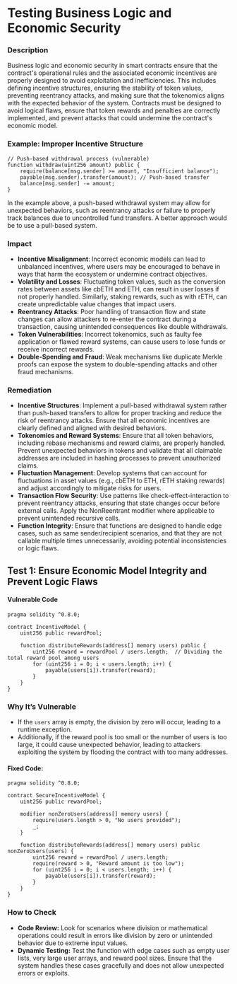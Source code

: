 # Testing Business Logic and Economic Security

### **Description**

Business logic and economic security in smart contracts ensure that the contract's operational rules and the associated economic incentives are properly designed to avoid exploitation and inefficiencies. This includes defining incentive structures, ensuring the stability of token values, preventing reentrancy attacks, and making sure that the tokenomics aligns with the expected behavior of the system. Contracts must be designed to avoid logical flaws, ensure that token rewards and penalties are correctly implemented, and prevent attacks that could undermine the contract's economic model.

### **Example: Improper Incentive Structure**

```solidity
// Push-based withdrawal process (vulnerable)
function withdraw(uint256 amount) public {
    require(balance[msg.sender] >= amount, "Insufficient balance");
    payable(msg.sender).transfer(amount); // Push-based transfer
    balance[msg.sender] -= amount;
}
```

In the example above, a push-based withdrawal system may allow for unexpected behaviors, such as reentrancy attacks or failure to properly track balances due to uncontrolled fund transfers. A better approach would be to use a pull-based system.

### **Impact**

- **Incentive Misalignment**: Incorrect economic models can lead to unbalanced incentives, where users may be encouraged to behave in ways that harm the ecosystem or undermine contract objectives.
- **Volatility and Losses**: Fluctuating token values, such as the conversion rates between assets like cbETH and ETH, can result in user losses if not properly handled. Similarly, staking rewards, such as with rETH, can create unpredictable value changes that impact users.
- **Reentrancy Attacks**: Poor handling of transaction flow and state changes can allow attackers to re-enter the contract during a transaction, causing unintended consequences like double withdrawals.
- **Token Vulnerabilities**: Incorrect tokenomics, such as faulty fee application or flawed reward systems, can cause users to lose funds or receive incorrect rewards.
- **Double-Spending and Fraud**: Weak mechanisms like duplicate Merkle proofs can expose the system to double-spending attacks and other fraud mechanisms.

### **Remediation**

- **Incentive Structures**: Implement a pull-based withdrawal system rather than push-based transfers to allow for proper tracking and reduce the risk of reentrancy attacks. Ensure that all economic incentives are clearly defined and aligned with desired behaviors.
- **Tokenomics and Reward Systems**: Ensure that all token behaviors, including rebase mechanisms and reward claims, are properly handled. Prevent unexpected behaviors in tokens and validate that all claimable addresses are included in hashing processes to prevent unauthorized claims.
- **Fluctuation Management**: Develop systems that can account for fluctuations in asset values (e.g., cbETH to ETH, rETH staking rewards) and adjust accordingly to mitigate risks for users.
- **Transaction Flow Security**: Use patterns like check-effect-interaction to prevent reentrancy attacks, ensuring that state changes occur before external calls. Apply the NonReentrant modifier where applicable to prevent unintended recursive calls.
- **Function Integrity**: Ensure that functions are designed to handle edge cases, such as same sender/recipient scenarios, and that they are not callable multiple times unnecessarily, avoiding potential inconsistencies or logic flaws.



## **Test 1: Ensure Economic Model Integrity and Prevent Logic Flaws**

#### Vulnerable Code
```solidity
pragma solidity ^0.8.0;

contract IncentiveModel {
    uint256 public rewardPool;
    
    function distributeRewards(address[] memory users) public {
        uint256 reward = rewardPool / users.length;  // Dividing the total reward pool among users
        for (uint256 i = 0; i < users.length; i++) {
            payable(users[i]).transfer(reward);
        }
    }
}
```
### **Why It’s Vulnerable**
- If the `users` array is empty, the division by zero will occur, leading to a runtime exception.
- Additionally, if the reward pool is too small or the number of users is too large, it could cause unexpected behavior, leading to attackers exploiting the system by flooding the contract with too many addresses.

#### Fixed Code:

```solidity
pragma solidity ^0.8.0;

contract SecureIncentiveModel {
    uint256 public rewardPool;
    
    modifier nonZeroUsers(address[] memory users) {
        require(users.length > 0, "No users provided");
        _;
    }

    function distributeRewards(address[] memory users) public nonZeroUsers(users) {
        uint256 reward = rewardPool / users.length;
        require(reward > 0, "Reward amount is too low");
        for (uint256 i = 0; i < users.length; i++) {
            payable(users[i]).transfer(reward);
        }
    }
}
```

### **How to Check**
- **Code Review:** Look for scenarios where division or mathematical operations could result in errors like division by zero or unintended behavior due to extreme input values.
- **Dynamic Testing:** Test the function with edge cases such as empty user lists, very large user arrays, and reward pool sizes. Ensure that the system handles these cases gracefully and does not allow unexpected errors or exploits.





